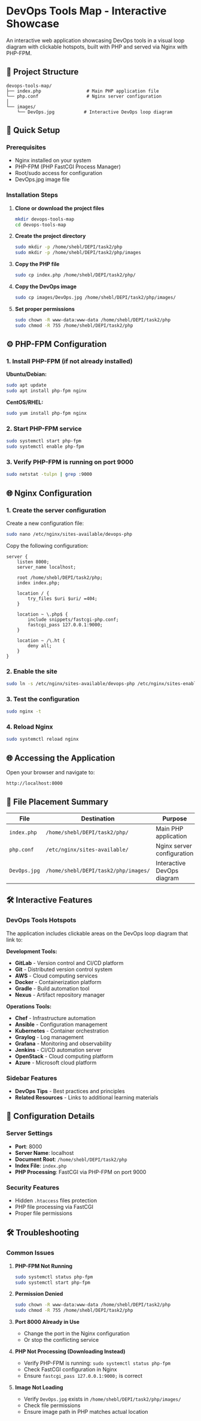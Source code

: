 # DevOps Tools Map - Interactive Showcase

An interactive web application showcasing DevOps tools in a visual loop diagram with clickable hotspots, built with PHP and served via Nginx with PHP-FPM.

## 📁 Project Structure

```
devops-tools-map/
├── index.php                 # Main PHP application file
└── php.conf                  # Nginx server configuration
│   
└── images/
    └── DevOps.jpg           # Interactive DevOps loop diagram
```

## 🚀 Quick Setup

### Prerequisites

- Nginx installed on your system
- PHP-FPM (PHP FastCGI Process Manager)
- Root/sudo access for configuration
- DevOps.jpg image file

### Installation Steps

1. **Clone or download the project files**
   ```bash
   mkdir devops-tools-map
   cd devops-tools-map
   ```

2. **Create the project directory**
   ```bash
   sudo mkdir -p /home/shebl/DEPI/task2/php
   sudo mkdir -p /home/shebl/DEPI/task2/php/images
   ```

3. **Copy the PHP file**
   ```bash
   sudo cp index.php /home/shebl/DEPI/task2/php/
   ```

4. **Copy the DevOps image**
   ```bash
   sudo cp images/DevOps.jpg /home/shebl/DEPI/task2/php/images/
   ```

5. **Set proper permissions**
   ```bash
   sudo chown -R www-data:www-data /home/shebl/DEPI/task2/php
   sudo chmod -R 755 /home/shebl/DEPI/task2/php
   ```

## ⚙️ PHP-FPM Configuration

### 1. Install PHP-FPM (if not already installed)

**Ubuntu/Debian:**
```bash
sudo apt update
sudo apt install php-fpm nginx
```

**CentOS/RHEL:**
```bash
sudo yum install php-fpm nginx
```

### 2. Start PHP-FPM service
```bash
sudo systemctl start php-fpm
sudo systemctl enable php-fpm
```

### 3. Verify PHP-FPM is running on port 9000
```bash
sudo netstat -tulpn | grep :9000
```

## 🌐 Nginx Configuration

### 1. Create the server configuration

Create a new configuration file:

```bash
sudo nano /etc/nginx/sites-available/devops-php
```

Copy the following configuration:

```nginx
server {
    listen 8000;
    server_name localhost;

    root /home/shebl/DEPI/task2/php;
    index index.php;

    location / {
        try_files $uri $uri/ =404;
    }

    location ~ \.php$ {
        include snippets/fastcgi-php.conf;
        fastcgi_pass 127.0.0.1:9000;
    }

    location ~ /\.ht {
        deny all;
    }
}
```

### 2. Enable the site

```bash
sudo ln -s /etc/nginx/sites-available/devops-php /etc/nginx/sites-enabled/
```

### 3. Test the configuration

```bash
sudo nginx -t
```

### 4. Reload Nginx

```bash
sudo systemctl reload nginx
```

## 🌐 Accessing the Application

Open your browser and navigate to:
```
http://localhost:8000
```

## 📂 File Placement Summary

| File | Destination | Purpose |
|------|-------------|---------|
| `index.php` | `/home/shebl/DEPI/task2/php/` | Main PHP application |
| `php.conf` | `/etc/nginx/sites-available/` | Nginx server configuration |
| `DevOps.jpg` | `/home/shebl/DEPI/task2/php/images/` | Interactive DevOps diagram |

## 🛠️ Interactive Features

### DevOps Tools Hotspots
The application includes clickable areas on the DevOps loop diagram that link to:

**Development Tools:**
- **GitLab** - Version control and CI/CD platform
- **Git** - Distributed version control system
- **AWS** - Cloud computing services
- **Docker** - Containerization platform
- **Gradle** - Build automation tool
- **Nexus** - Artifact repository manager

**Operations Tools:**
- **Chef** - Infrastructure automation
- **Ansible** - Configuration management
- **Kubernetes** - Container orchestration
- **Graylog** - Log management
- **Grafana** - Monitoring and observability
- **Jenkins** - CI/CD automation server
- **OpenStack** - Cloud computing platform
- **Azure** - Microsoft cloud platform

### Sidebar Features
- **DevOps Tips** - Best practices and principles
- **Related Resources** - Links to additional learning materials

## 🔧 Configuration Details

### Server Settings
- **Port**: 8000
- **Server Name**: localhost
- **Document Root**: `/home/shebl/DEPI/task2/php`
- **Index File**: `index.php`
- **PHP Processing**: FastCGI via PHP-FPM on port 9000

### Security Features
- Hidden `.htaccess` files protection
- PHP file processing via FastCGI
- Proper file permissions

## 🛠️ Troubleshooting

### Common Issues

1. **PHP-FPM Not Running**
   ```bash
   sudo systemctl status php-fpm
   sudo systemctl start php-fpm
   ```

2. **Permission Denied**
   ```bash
   sudo chown -R www-data:www-data /home/shebl/DEPI/task2/php
   sudo chmod -R 755 /home/shebl/DEPI/task2/php
   ```

3. **Port 8000 Already in Use**
   - Change the port in the Nginx configuration
   - Or stop the conflicting service

4. **PHP Not Processing (Downloading Instead)**
   - Verify PHP-FPM is running: `sudo systemctl status php-fpm`
   - Check FastCGI configuration in Nginx
   - Ensure `fastcgi_pass 127.0.0.1:9000;` is correct

5. **Image Not Loading**
   - Verify `DevOps.jpg` exists in `/home/shebl/DEPI/task2/php/images/`
   - Check file permissions
   - Ensure image path in PHP matches actual location

